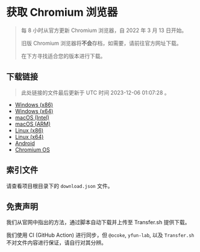 # 获取 Chromium 浏览器

> 每 8 小时从官方更新 Chromium 浏览器，自 2022 年 3 月 13 日开始。
> 
> 旧版 Chromium 浏览器将**不会**存档，如需要，请前往官方网址下载。
>
> 在下方寻找适合您的版本进行下载。

## 下载链接

> 此处链接的文件最后更新于 UTC 时间 2023-12-06 01:07:28
。

- [Windows (x86)](https://transfer.sh/WF9ioi7Ppz/Win.zip)
- [Windows (x64)](https://transfer.sh/DeM2KF4lw5/Win_x64.zip)
- [macOS (Intel)](https://transfer.sh/XccNW19MkF/Mac.zip)
- [macOS (ARM)](https://transfer.sh/jDe4D03XfF/Mac_Arm.zip)
- [Linux (x86)](https://transfer.sh/aWQQIG9IxA/Linux.zip)
- [Linux (x64)](https://transfer.sh/DeMK7Gy7CR/Linux_x64.zip)
- [Android](https://transfer.sh/iShcOVV3OJ/Android.zip)
- [Chromium OS](https://transfer.sh/bLhhXjRrjq/Linux_ChromiumOS_Full.zip)

## 索引文件

请查看项目根目录下的 `download.json` 文件。

## 免责声明

我们从官网中指出的方法，通过脚本自动下载并上传至 Transfer.sh 提供下载。

我们使用 CI (GitHub Action) 进行同步，但 `@ocoke`, `yfun-lab`, 以及 `Transfer.sh` 不对文件内容进行保证，请自行对其分辨。
